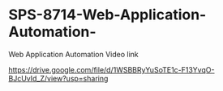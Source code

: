 # SPS-8714-Web-Application-Automation-
Web Application Automation 
Video link

https://drive.google.com/file/d/1WSBBRyYuSoTE1c-F13YvqO-BJcUvId_Z/view?usp=sharing
